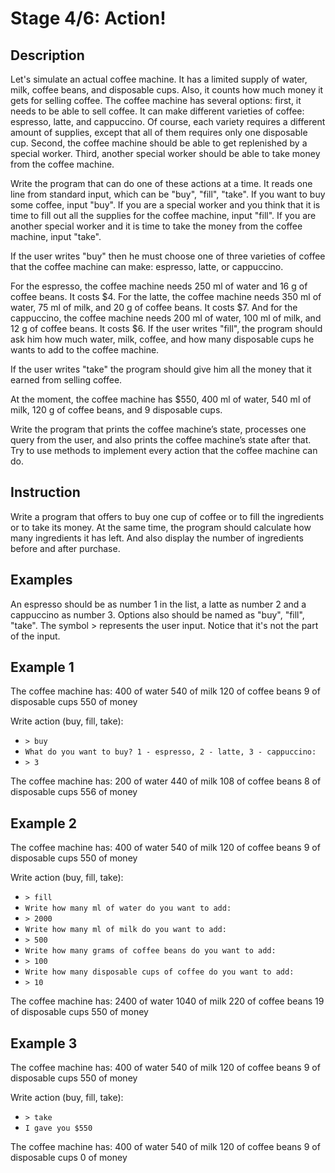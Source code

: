 Stage 4/6: Action!
==================
Description
-----------
Let's simulate an actual coffee machine. It has a limited supply of water, milk, coffee beans, and disposable cups. Also, it counts how much money it gets for selling coffee. The coffee machine has several options: first, it needs to be able to sell coffee. It can make different varieties of coffee: espresso, latte, and cappuccino. Of course, each variety requires a different amount of supplies, except that all of them requires only one disposable cup. Second, the coffee machine should be able to get replenished by a special worker. Third, another special worker should be able to take money from the coffee machine.

Write the program that can do one of these actions at a time. It reads one line from standard input, which can be "buy", "fill", "take". If you want to buy some coffee, input "buy". If you are a special worker and you think that it is time to fill out all the supplies for the coffee machine, input "fill". If you are another special worker and it is time to take the money from the coffee machine, input "take".

If the user writes "buy" then he must choose one of three varieties of coffee that the coffee machine can make: espresso, latte, or cappuccino.

For the espresso, the coffee machine needs 250 ml of water and 16 g of coffee beans. It costs $4.
For the latte, the coffee machine needs 350 ml of water, 75 ml of milk, and 20 g of coffee beans. It costs $7.
And for the cappuccino, the coffee machine needs 200 ml of water, 100 ml of milk, and 12 g of coffee beans. It costs $6.
If the user writes "fill", the program should ask him how much water, milk, coffee, and how many disposable cups he wants to add to the coffee machine.

If the user writes "take" the program should give him all the money that it earned from selling coffee.

At the moment, the coffee machine has $550, 400 ml of water, 540 ml of milk, 120 g of coffee beans, and 9 disposable cups.

Write the program that prints the coffee machine’s state, processes one query from the user, and also prints the coffee machine’s state after that. Try to use methods to implement every action that the coffee machine can do.

Instruction
-----------
Write a program that offers to buy one cup of coffee or to fill the ingredients or to take its money. At the same time, the program should calculate how many ingredients it has left. And also display the number of ingredients before and after purchase.

Examples
--------

An espresso should be as number 1 in the list, a latte as number 2 and a cappuccino as number 3.
Options also should be named as "buy", "fill", "take".
The symbol > represents the user input. Notice that it's not the part of the input.

Example 1
---------

The coffee machine has:
400 of water
540 of milk
120 of coffee beans
9 of disposable cups
550 of money

Write action (buy, fill, take): 
* `> buy`
* `What do you want to buy? 1 - espresso, 2 - latte, 3 - cappuccino:` 
* `> 3`

The coffee machine has:
200 of water
440 of milk
108 of coffee beans
8 of disposable cups
556 of money

Example 2
---------

The coffee machine has:
400 of water
540 of milk
120 of coffee beans
9 of disposable cups
550 of money

Write action (buy, fill, take): 
* `> fill`
* `Write how many ml of water do you want to add:` 
* `> 2000`
* `Write how many ml of milk do you want to add:` 
* `> 500`
* `Write how many grams of coffee beans do you want to add:` 
* `> 100`
* `Write how many disposable cups of coffee do you want to add:` 
* `> 10`

The coffee machine has:
2400 of water
1040 of milk
220 of coffee beans
19 of disposable cups
550 of money

Example 3
---------

The coffee machine has:
400 of water
540 of milk
120 of coffee beans
9 of disposable cups
550 of money

Write action (buy, fill, take): 
* `> take`
* `I gave you $550`

The coffee machine has:
400 of water
540 of milk
120 of coffee beans
9 of disposable cups
0 of money